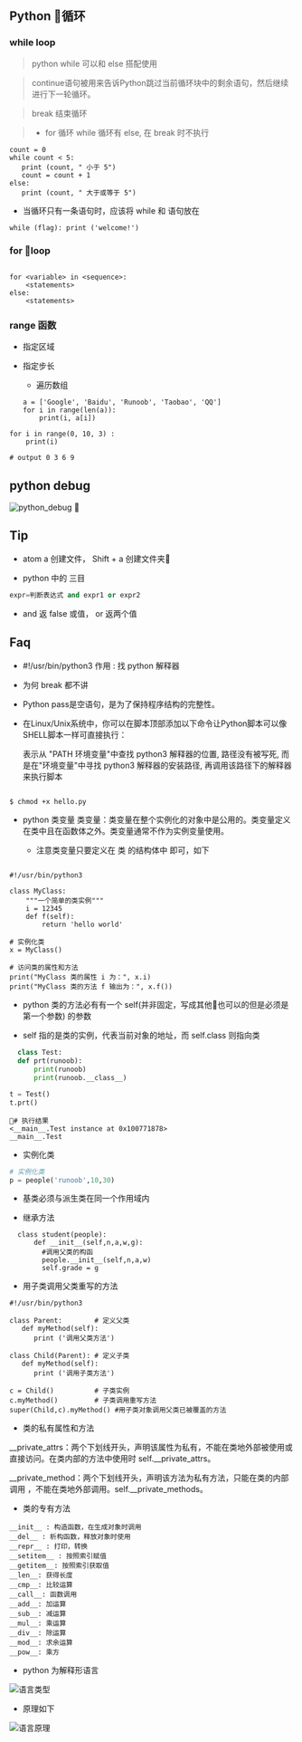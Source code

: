 


## Python 循环

### while loop

> python while 可以和 else 搭配使用

> continue语句被用来告诉Python跳过当前循环块中的剩余语句，然后继续进行下一轮循环。

> break 结束循环

> * for 循环 while 循环有 else, 在 break 时不执行

```python3
count = 0
while count < 5:
   print (count, " 小于 5")
   count = count + 1
else:
   print (count, " 大于或等于 5")
```

- 当循环只有一条语句时，应该将 while 和 语句放在
```python3
while (flag): print ('welcome!')
```

### for loop

```

for <variable> in <sequence>:
    <statements>
else:
    <statements>

```

### range 函数

- 指定区域
- 指定步长

  - 遍历数组

  ```python3
  a = ['Google', 'Baidu', 'Runoob', 'Taobao', 'QQ']
  for i in range(len(a)):
      print(i, a[i])
  ```

```python3
for i in range(0, 10, 3) :
    print(i)

# output 0 3 6 9    

```

## python debug


![python_debug](../imgs/4/debug.png)


## Tip

- atom a 创建文件， Shift + a 创建文件夹

- python 中的 三目

```python
expr=判断表达式 and expr1 or expr2
```

- and 返 false 或值， or 返两个值

## Faq

- \#!/usr/bin/python3 作用 : 找 python 解释器

- 为何 break 都不讲

- Python pass是空语句，是为了保持程序结构的完整性。

- 在Linux/Unix系统中，你可以在脚本顶部添加以下命令让Python脚本可以像SHELL脚本一样可直接执行：

  表示从 "PATH 环境变量"中查找 python3 解释器的位置, 路径没有被写死, 而是在"环境变量"中寻找 python3 解释器的安装路径, 再调用该路径下的解释器来执行脚本
```sh

$ chmod +x hello.py

```

- python 类变量 类变量：类变量在整个实例化的对象中是公用的。类变量定义在类中且在函数体之外。类变量通常不作为实例变量使用。

  - 注意类变量只要定义在 类 的结构体中 即可，如下

```

#!/usr/bin/python3

class MyClass:
    """一个简单的类实例"""
    i = 12345
    def f(self):
        return 'hello world'

# 实例化类
x = MyClass()

# 访问类的属性和方法
print("MyClass 类的属性 i 为：", x.i)
print("MyClass 类的方法 f 输出为：", x.f())

```

  - python 类的方法必有有一个 self(并非固定，写成其他也可以的但是必须是第一个参数) 的参数

  - self 指的是类的实例，代表当前对象的地址，而 self.class 则指向类

```python
  class Test:
  def prt(runoob):
      print(runoob)
      print(runoob.__class__)

t = Test()
t.prt()
```

```
# 执行结果
<__main__.Test instance at 0x100771878>
__main__.Test

```

  - 实例化类

```python
# 实例化类
p = people('runoob',10,30)
```

  - 基类必须与派生类在同一个作用域内

  - 继承方法

```
  class student(people):
      def __init__(self,n,a,w,g):
        #调用父类的构函
        people.__init__(self,n,a,w)
        self.grade = g
```

  - 用子类调用父类重写的方法

  ```
  #!/usr/bin/python3

  class Parent:        # 定义父类
     def myMethod(self):
        print ('调用父类方法')

  class Child(Parent): # 定义子类
     def myMethod(self):
        print ('调用子类方法')

  c = Child()          # 子类实例
  c.myMethod()         # 子类调用重写方法
  super(Child,c).myMethod() #用子类对象调用父类已被覆盖的方法

  ```

  - 类的私有属性和方法

  __private_attrs：两个下划线开头，声明该属性为私有，不能在类地外部被使用或直接访问。在类内部的方法中使用时 self.__private_attrs。

  __private_method：两个下划线开头，声明该方法为私有方法，只能在类的内部调用 ，不能在类地外部调用。self.__private_methods。

  - 类的专有方法

```
__init__ : 构造函数，在生成对象时调用
__del__ : 析构函数，释放对象时使用
__repr__ : 打印，转换
__setitem__ : 按照索引赋值
__getitem__: 按照索引获取值
__len__: 获得长度
__cmp__: 比较运算
__call__: 函数调用
__add__: 加运算
__sub__: 减运算
__mul__: 乘运算
__div__: 除运算
__mod__: 求余运算
__pow__: 乘方

```

  - python 为解释形语言
  
  ![语言类型](../imgs/4/language_type.png)
  
  - 原理如下
  
  ![语言原理](../imgs/4/language_run_origin.png)

  
  